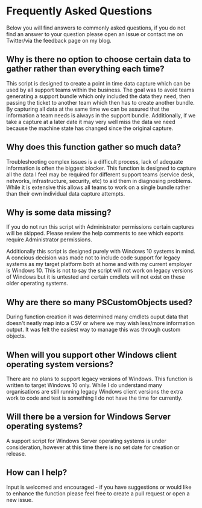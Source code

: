 # Frequently Asked Questions

Below you will find answers to commonly asked questions, if you do not find an answer to your question please open an issue or contact me on Twitter/via the feedback page on my blog.


## Why is there no option to choose certain data to gather rather than everything each time?

This script is designed to create a point in time data capture which can be used by all support teams within the business. The goal was to avoid teams generating a support bundle which only included the data they need, then passing the ticket to another team which then has to create another bundle. By capturing all data at the same time we can be assured that the information a team needs is always in the support bundle. Additionally, if we take a capture at a later date it may very well miss the data we need because the machine state has changed since the original capture.


## Why does this function gather so much data?

Troubleshooting complex issues is a difficult process, lack of adequate information is often the biggest blocker. This function is designed to capture all the data I feel may be required for different support teams (service desk, networks, infrastructure, security, etc) to aid them in diagnosing problems. While it is extensive this allows all teams to work on a single bundle rather than their own individual data capture attempts.


## Why is some data missing?

If you do not run this script with Administrator permissions certain captures will be skipped. Please review the help comments to see which exports require Administrator permissions.

Additionally this script is designed purely with Windows 10 systems in mind. A concious decision was made not to include code support for legacy systems as my target platform both at home and with my current employer is Windows 10. This is not to say the script will not work on legacy versions of Windows but it is untested and certain cmdlets will not exist on these older operating systems.


## Why are there so many PSCustomObjects used?

During function creation it was determined many cmdlets ouput data that doesn't neatly map into a CSV or where we may wish less/more information output. It was felt the easiest way to manage this was through custom objects.


## When will you support other Windows client operating system versions?

There are no plans to support legacy versions of Windows. This function is written to target Windows 10 only. While I do understand many organisations are still running legacy Windows client versions the extra work to code and test is something I do not have the time for currently.


## Will there be a version for Windows Server operating systems?

A support script for Windows Server operating systems is under consideration, however at this time there is no set date for creation or release.


## How can I help?

Input is welcomed and encouraged - if you have suggestions or would like to enhance the function please feel free to create a pull request or open a new issue.
